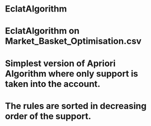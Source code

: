 # EclatAlgorithm
# EclatAlgorithm on Market_Basket_Optimisation.csv
# Simplest version of Apriori Algorithm where only support is taken into the account.
# The rules are sorted in decreasing order of the support.
